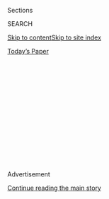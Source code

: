 <div id="app">

<div>

<div>

<div>

<div class="NYTAppHideMasthead css-1q2w90k e1suatyy0">

<div class="section css-ui9rw0 e1suatyy2">

<div class="css-eph4ug er09x8g0">

<div class="css-6n7j50">

</div>

<span class="css-1dv1kvn">Sections</span>

<div class="css-10488qs">

<span class="css-1dv1kvn">SEARCH</span>

</div>

[Skip to content](#site-content)[Skip to site index](#site-index)

</div>

<div class="css-10698na e1huz5gh0">

</div>

</div>

<div id="masthead-bar-one" class="section hasLinks css-15hmgas e1csuq9d3">

<div class="css-uqyvli e1csuq9d0">

</div>

<div class="css-1uqjmks e1csuq9d1">

</div>

<div class="css-9e9ivx">

[](https://myaccount.nytimes.com/auth/login?response_type=cookie&client_id=vi)

</div>

<div class="css-1bvtpon e1csuq9d2">

[Today’s Paper](https://www.nytimes.com/section/todayspaper)

</div>

</div>

</div>

</div>

<div data-aria-hidden="false">

<div id="site-content" role="main">

<div>

<div class="css-1aor85t" style="opacity:0.000000001;z-index:-1;visibility:hidden">

<div class="css-1hqnpie">

<div class="css-epjblv">

<span class="css-17xtcya">[Opinion](/section/opinion)</span><span class="css-x15j1o">|</span><span class="css-fwqvlz">Federal
Agents Don’t Need Army Fatigues</span>

</div>

<div class="css-k008qs">

<div class="css-1iwv8en">

<span class="css-18z7m18"></span>

<div>

</div>

</div>

<span class="css-1n6z4y">https://nyti.ms/3fhzcpM</span>

<div class="css-1705lsu">

<div class="css-4xjgmj">

<div class="css-4skfbu" role="toolbar" data-aria-label="Social Media Share buttons, Save button, and Comments Panel with current comment count" data-testid="share-tools">

  - 
  - 
  - 
  - 
    
    <div class="css-6n7j50">
    
    </div>

  - 
  - 

</div>

</div>

</div>

</div>

</div>

</div>

<div id="NYT_TOP_BANNER_REGION" class="css-13pd83m">

</div>

<div id="top-wrapper" class="css-1sy8kpn">

<div id="top-slug" class="css-l9onyx">

Advertisement

</div>

[Continue reading the main story](#after-top)

<div class="ad top-wrapper" style="text-align:center;height:100%;display:block;min-height:250px">

<div id="top" class="place-ad" data-position="top" data-size-key="top">

</div>

</div>

<div id="after-top">

</div>

</div>

<div>

<div class="css-v5btjw etb61u70">

<div class="css-v05ibm etb61u71">

[Opinion](/section/opinion)

</div>

</div>

<div id="sponsor-wrapper" class="css-1hyfx7x">

<div id="sponsor-slug" class="css-19vbshk">

Supported by

</div>

[Continue reading the main story](#after-sponsor)

<div id="sponsor" class="ad sponsor-wrapper" style="text-align:center;height:100%;display:block">

</div>

<div id="after-sponsor">

</div>

</div>

<div class="css-186x18t">

</div>

<div class="css-1vkm6nb ehdk2mb0">

# Federal Agents Don’t Need Army Fatigues

</div>

If you’re an officer of the law, dress like one. Leave the soldiering to
soldiers.

<div class="css-18e8msd">

<div class="css-vp77d3 epjyd6m0">

<div class="css-1baulvz">

By [<span class="css-1baulvz last-byline" itemprop="name">The Editorial
Board</span>](https://www.nytimes.com/interactive/opinion/editorialboard.html)

<div class="css-8atqhb">

The editorial board is a group of opinion journalists whose views are
informed by expertise, research, debate and certain longstanding ****
[values](https://www.nytimes.com/interactive/2018/opinion/editorialboard.html).
It is separate from the newsroom.

</div>

</div>

</div>

  - July 31, 2020

  - 
    
    <div class="css-4xjgmj">
    
    <div class="css-d8bdto" role="toolbar" data-aria-label="Social Media Share buttons, Save button, and Comments Panel with current comment count" data-testid="share-tools">
    
      - 
      - 
      - 
      - 
        
        <div class="css-6n7j50">
        
        </div>
    
      - 
      - 
    
    </div>
    
    </div>

</div>

</div>

<div class="section meteredContent css-1r7ky0e" name="articleBody" itemprop="articleBody">

<div id="30fed_graphic" class="section interactive-content interactive-size-scoop css-1tqs9x0">

<div class="css-17ih8de interactive-body" data-sourceid="100000007267693">

<div class="military-wrapper">

<div class="person-wrapper">

<div id="g-1_boogaloo-box" class="ai2html">

<div id="g-1_boogaloo-Artboard_1" class="g-artboard" style="max-width: 300px;max-height: 565px" data-aspect-ratio="0.531" data-min-width="0">

<div style="padding: 0 0 188.3333% 0;">

</div>

![](data:image/gif;base64,R0lGODlhCgAKAIAAAB8fHwAAACH5BAEAAAAALAAAAAAKAAoAAAIIhI+py+0PYysAOw==)

<div id="g-ai0-1" class="g-Layer_1 g-aiAbs g-aiPointText" style="top:7.297%;margin-top:-7.2px;left:64.6383%;width:72px;">

Gas mask

</div>

<div id="g-ai0-2" class="g-Layer_1 g-aiAbs g-aiPointText" style="top:8.0049%;margin-top:-7.2px;left:12.1854%;width:86px;">

Headphones

</div>

<div id="g-ai0-3" class="g-Layer_1 g-aiAbs g-aiPointText" style="top:19.6863%;margin-top:-7.2px;left:69.0907%;width:51px;">

Radio

</div>

<div id="g-ai0-4" class="g-Layer_1 g-aiAbs g-aiPointText" style="top:22.5182%;margin-top:-7.2px;left:4.6647%;width:118px;">

Semiautomatic rifle

</div>

<div id="g-ai0-5" class="g-Layer_1 g-aiAbs g-aiPointText" style="top:25.881%;margin-top:-7.2px;left:59.5068%;width:130px;">

Holographic gunsight

</div>

<div id="g-ai0-6" class="g-Layer_1 g-aiAbs g-aiPointText" style="top:35.0846%;margin-top:-7.2px;left:5.2209%;width:102px;">

Spare 30-round

</div>

<div id="g-ai0-7" class="g-Layer_1 g-aiAbs g-aiPointText" style="top:35.158%;margin-top:-6.6px;left:32.4248%;width:25px;">

</div>

<div id="g-ai0-8" class="g-Layer_1 g-aiAbs g-aiPointText" style="top:37.3854%;margin-top:-7.2px;left:9.9717%;width:71px;">

magazine

</div>

<div id="g-ai0-9" class="g-Layer_1 g-aiAbs g-aiPointText" style="top:41.9872%;margin-top:-7.2px;left:76.8962%;width:71px;">

Flashlight

</div>

<div id="g-ai0-10" class="g-Layer_1 g-aiAbs g-aiPointText" style="top:51.3677%;margin-top:-7.2px;left:16.4619%;width:50px;">

Pistol

</div>

<div id="g-ai0-11" class="g-Layer_1 g-aiAbs g-aiPointText" style="top:89.7759%;margin-top:-8.2px;left:50.7526%;margin-left:-70.5px;width:141px;">

‘BOO<span class="g-cstyle0">G</span>A<span class="g-cstyle1">L</span>OO
BO<span class="g-cstyle2">Y’</span>

</div>

<div id="g-ai0-12" class="g-Layer_1 g-aiAbs g-aiPointText" style="top:92.6801%;margin-top:-6.6px;left:78.9688%;width:25px;">

</div>

<div id="g-ai0-13" class="g-Layer_1 g-aiAbs g-aiPointText" style="top:92.964%;margin-top:-8.2px;left:50.7848%;margin-left:-112px;width:224px;">

Anti-government group—often seen

</div>

<div id="g-ai0-14" class="g-Layer_1 g-aiAbs g-aiPointText" style="top:94.981%;margin-top:-6.6px;left:74.2318%;width:25px;">

</div>

<div id="g-ai0-15" class="g-Layer_1 g-aiAbs g-aiPointText" style="top:95.619%;margin-top:-8.2px;left:50.7048%;margin-left:-85px;width:170px;">

wearing Aloha shirts—at a

</div>

<div id="g-ai0-16" class="g-Layer_1 g-aiAbs g-aiPointText" style="top:98.4508%;margin-top:-8.2px;left:50.6875%;margin-left:-104.5px;width:209px;">

demonstration in New Hampshire.

</div>

</div>

</div>

</div>

<div class="person-wrapper">

<div id="g-2_militia-box" class="ai2html">

<div id="g-2_militia-Artboard_1_copy" class="g-artboard" style="max-width: 300px;max-height: 565px" data-aspect-ratio="0.531" data-min-width="0">

<div style="padding: 0 0 188.3333% 0;">

</div>

![](data:image/gif;base64,R0lGODlhCgAKAIAAAB8fHwAAACH5BAEAAAAALAAAAAAKAAoAAAIIhI+py+0PYysAOw==)

<div id="g-ai0-1" class="g-Layer_1 g-aiAbs g-aiPointText" style="top:6.8394%;margin-top:-6.6px;left:93.2673%;width:25px;">

</div>

<div id="g-ai0-2" class="g-Layer_1 g-aiAbs g-aiPointText" style="top:13.6686%;margin-top:-7.2px;left:58.1686%;width:127px;">

Special Forces-style

</div>

<div id="g-ai0-3" class="g-Layer_1 g-aiAbs g-aiPointText" style="top:15.9695%;margin-top:-7.2px;left:68.1204%;width:57px;">

helmet

</div>

<div id="g-ai0-4" class="g-Layer_1 g-aiAbs g-aiPointText" style="top:32.9607%;margin-top:-7.2px;left:65.3499%;width:102px;">

Spare 30-round

</div>

<div id="g-ai0-5" class="g-Layer_1 g-aiAbs g-aiPointText" style="top:33.0341%;margin-top:-6.6px;left:88.8838%;width:25px;">

</div>

<div id="g-ai0-6" class="g-Layer_1 g-aiAbs g-aiPointText" style="top:35.2616%;margin-top:-7.2px;left:69.2816%;width:76px;">

magazines

</div>

<div id="g-ai0-7" class="g-Layer_1 g-aiAbs g-aiPointText" style="top:38.6244%;margin-top:-7.2px;left:12.0059%;width:51px;">

Radio

</div>

<div id="g-ai0-8" class="g-Layer_1 g-aiAbs g-aiPointText" style="top:49.4208%;margin-top:-7.2px;left:67.9408%;width:97px;">

Tactical gloves

</div>

<div id="g-ai0-9" class="g-Layer_1 g-aiAbs g-aiPointText" style="top:54.3766%;margin-top:-7.2px;left:57.5342%;width:118px;">

Semiautomatic rifle

</div>

<div id="g-ai0-10" class="g-Layer_1 g-aiAbs g-aiPointText" style="top:54.5536%;margin-top:-7.2px;left:12.4453%;width:50px;">

Pistol

</div>

<div id="g-ai0-11" class="g-Layer_1 g-aiAbs g-aiPointText" style="top:61.6332%;margin-top:-7.2px;left:23.7943%;width:71px;">

Flashlight

</div>

<div id="g-ai0-12" class="g-Layer_1 g-aiAbs g-aiPointText" style="top:89.7759%;margin-top:-8.2px;left:50.6738%;margin-left:-75.5px;width:151px;">

‘MILITI<span class="g-cstyle0">A</span><span class="g-cstyle1">’</span>
MEMBE<span class="g-cstyle2">R</span>

</div>

<div id="g-ai0-13" class="g-Layer_1 g-aiAbs g-aiPointText" style="top:92.4331%;margin-top:-8.2px;left:50.7087%;margin-left:-12.5px;width:25px;">

</div>

<div id="g-ai0-14" class="g-Layer_1 g-aiAbs g-aiPointText" style="top:92.964%;margin-top:-8.2px;left:50.707%;margin-left:-99px;width:198px;">

Self-described “militia” member

</div>

<div id="g-ai0-15" class="g-Layer_1 g-aiAbs g-aiPointText" style="top:94.734%;margin-top:-8.2px;left:50.7087%;margin-left:-12.5px;width:25px;">

</div>

<div id="g-ai0-16" class="g-Layer_1 g-aiAbs g-aiPointText" style="top:95.7959%;margin-top:-8.2px;left:50.7204%;margin-left:-86px;width:172px;">

during a Black Lives Matter

</div>

<div id="g-ai0-17" class="g-Layer_1 g-aiAbs g-aiPointText" style="top:98.4508%;margin-top:-8.2px;left:50.6426%;margin-left:-78.5px;width:157px;">

protest in Oakdale, Calif.

</div>

</div>

</div>

</div>

<div class="person-wrapper">

<div id="g-3_fed-box" class="ai2html">

<div id="g-3_fed-Artboard_1_copy_2" class="g-artboard" style="max-width: 300px;max-height: 565px" data-aspect-ratio="0.531" data-min-width="0">

<div style="padding: 0 0 188.3333% 0;">

</div>

![](data:image/gif;base64,R0lGODlhCgAKAIAAAB8fHwAAACH5BAEAAAAALAAAAAAKAAoAAAIIhI+py+0PYysAOw==)

<div id="g-ai0-1" class="g-Layer_1 g-aiAbs g-aiPointText" style="top:4.6421%;margin-top:-7.2px;left:61.5326%;width:127px;">

Special Forces-style

</div>

<div id="g-ai0-2" class="g-Layer_1 g-aiAbs g-aiPointText" style="top:6.943%;margin-top:-7.2px;left:71.4847%;width:57px;">

helmet

</div>

<div id="g-ai0-3" class="g-Layer_1 g-aiAbs g-aiPointText" style="top:12.0757%;margin-top:-7.2px;left:63.528%;width:72px;">

Gas mask

</div>

<div id="g-ai0-4" class="g-Layer_1 g-aiAbs g-aiPointText" style="top:17.3854%;margin-top:-7.2px;left:6.6178%;width:102px;">

Spare 30-round

</div>

<div id="g-ai0-5" class="g-Layer_1 g-aiAbs g-aiPointText" style="top:17.4589%;margin-top:-6.6px;left:28.8177%;width:25px;">

</div>

<div id="g-ai0-6" class="g-Layer_1 g-aiAbs g-aiPointText" style="top:19.6863%;margin-top:-7.2px;left:10.5495%;width:76px;">

magazines

</div>

<div id="g-ai0-7" class="g-Layer_1 g-aiAbs g-aiPointText" style="top:22.8722%;margin-top:-7.2px;left:69.6156%;width:51px;">

Radio

</div>

<div id="g-ai0-8" class="g-Layer_1 g-aiAbs g-aiPointText" style="top:31.5447%;margin-top:-7.2px;left:52.234%;width:130px;">

Holographic gunsight

</div>

<div id="g-ai0-9" class="g-Layer_1 g-aiAbs g-aiPointText" style="top:38.9784%;margin-top:-7.2px;left:5.6416%;width:97px;">

Tactical gloves

</div>

<div id="g-ai0-10" class="g-Layer_1 g-aiAbs g-aiPointText" style="top:47.0164%;margin-top:-6.6px;left:85.1536%;width:25px;">

</div>

<div id="g-ai0-11" class="g-Layer_1 g-aiAbs g-aiPointText" style="top:47.297%;margin-top:-7.2px;left:71.4688%;width:84px;">

Aiming laser

</div>

<div id="g-ai0-12" class="g-Layer_1 g-aiAbs g-aiPointText" style="top:50.1288%;margin-top:-7.2px;left:10.6615%;width:107px;">

Military-style rifle

</div>

<div id="g-ai0-13" class="g-Layer_1 g-aiAbs g-aiPointText" style="top:55.6155%;margin-top:-7.2px;left:77.376%;width:71px;">

Flashlight

</div>

<div id="g-ai0-14" class="g-Layer_1 g-aiAbs g-aiPointText" style="top:89.7759%;margin-top:-8.2px;left:50.863%;margin-left:-67.5px;width:135px;">

FEDERAL<span class="g-cstyle0">
</span><span class="g-cstyle1">A</span>GEN<span class="g-cstyle2">T</span>

</div>

<div id="g-ai0-15" class="g-Layer_1 g-aiAbs g-aiPointText" style="top:92.9641%;margin-top:-8.2px;left:50.7721%;margin-left:-80.5px;width:161px;">

Unmarked federal agent

</div>

<div id="g-ai0-16" class="g-Layer_1 g-aiAbs g-aiPointText" style="top:92.9641%;margin-top:-8.2px;left:50.7731%;margin-left:-12.5px;width:25px;">

</div>

<div id="g-ai0-17" class="g-Layer_1 g-aiAbs g-aiPointText" style="top:95.7959%;margin-top:-8.2px;left:50.7803%;margin-left:-56px;width:112px;">

in Portland, Ore.

</div>

</div>

</div>

</div>

<div class="person-wrapper">

<div id="g-4_lockdown-box" class="ai2html">

<div id="g-4_lockdown-Artboard_1_copy_3" class="g-artboard" style="max-width: 300px;max-height: 565px" data-aspect-ratio="0.531" data-min-width="0">

<div style="padding: 0 0 188.3333% 0;">

</div>

![](data:image/gif;base64,R0lGODlhCgAKAIAAAB8fHwAAACH5BAEAAAAALAAAAAAKAAoAAAIIhI+py+0PYysAOw==)

<div id="g-ai0-1" class="g-Layer_1 g-aiAbs g-aiPointText" style="top:17.2085%;margin-top:-7.2px;left:67.9661%;width:51px;">

Radio

</div>

<div id="g-ai0-2" class="g-Layer_1 g-aiAbs g-aiPointText" style="top:27.12%;margin-top:-7.2px;left:11.2334%;width:118px;">

Semiautomatic rifle

</div>

<div id="g-ai0-3" class="g-Layer_1 g-aiAbs g-aiPointText" style="top:47.8279%;margin-top:-7.2px;left:61.9515%;width:102px;">

Spare 30-round

</div>

<div id="g-ai0-4" class="g-Layer_1 g-aiAbs g-aiPointText" style="top:47.9014%;margin-top:-6.6px;left:85.1536%;width:25px;">

</div>

<div id="g-ai0-5" class="g-Layer_1 g-aiAbs g-aiPointText" style="top:50.1288%;margin-top:-7.2px;left:65.8838%;width:76px;">

magazines

</div>

<div id="g-ai0-6" class="g-Layer_1 g-aiAbs g-aiPointText" style="top:89.5989%;margin-top:-8.2px;left:49.515%;margin-left:-114.5px;width:229px;">

anti-lockdown protester

</div>

<div id="g-ai0-7" class="g-Layer_1 g-aiAbs g-aiPointText" style="top:92.8756%;margin-top:-8.7px;left:27.3955%;width:144px;">

Americans opposed to

</div>

<div id="g-ai0-8" class="g-Layer_1 g-aiAbs g-aiPointText" style="top:93.0526%;margin-top:-8.7px;left:61.4619%;width:25px;">

</div>

<div id="g-ai0-9" class="g-Layer_1 g-aiAbs g-aiPointText" style="top:95.5305%;margin-top:-8.7px;left:72.3818%;width:25px;">

</div>

<div id="g-ai0-10" class="g-Layer_1 g-aiAbs g-aiPointText" style="top:95.7074%;margin-top:-8.7px;left:16.4837%;width:223px;">

government public health measures,

</div>

<div id="g-ai0-11" class="g-Layer_1 g-aiAbs g-aiPointText" style="top:98.5393%;margin-top:-8.7px;left:30.5947%;width:122px;">

seen here in Ohio.

</div>

</div>

</div>

</div>

</div>

</div>

Illustration by The New York Times. Photographs from left: Michael
Dwyer/Associated Press; Andy Alfaro/McClatchy; John Rudoff/Sipa, via
Associated Press; Josh Edelson/Agence France-Presse — Getty Images.

</div>

<div class="css-1fanzo5 StoryBodyCompanionColumn">

<div class="css-53u6y8">

Masked men, clad indistinguishably from soldiers, [yanking civilians off
the
street](https://www.nytimes.com/2020/07/17/us/politics/federal-agents-portland-arrests.html)
in the dead of night and throwing them into unmarked cars is the modus
operandi of totalitarian regimes — or the stuff of dystopian fiction.

But that’s now the reality in America. In recent weeks, the Department
of Homeland Security has sent hundreds of federal agents into Portland,
Ore., to quell protests over racism and police violence.

The Justice Department and the Oregon governor [appear to have
negotiated](https://www.nytimes.com/2020/07/29/us/protests-portland-federal-withdrawal.html?action=click&module=Top%20Stories&pgtype=Homepage)
a withdrawal of those agents. But Bill Barr, the attorney general, told
Congress this week that federal agents would be [headed to other
cities](https://www.nytimes.com/reuters/2020/07/29/us/politics/29reuters-global-race-protests.html),
including Cleveland, Milwaukee and Detroit. On Monday, the mayors of
Chicago, Seattle, Portland, Albuquerque, Washington and Kansas City,
Mo., [sent a
letter](https://www.npr.org/sections/live-updates-protests-for-racial-justice/2020/07/27/895904023/mayors-demand-congress-block-trump-from-deploying-federal-agents-to-cities)
to Congress asking for legislation to stop the Trump administration from
deploying federal agents to cities without their consent. Federal agents
should assist local jurisdictions, if they ask. But, at least in the
case of Portland, the conduct of federal officers clearly made a bad
situation worse.

Many of those federal agents aren’t easily recognizable as law
enforcement officials, nor do they act like them. Even the [military is
concerned](https://www.washingtonpost.com/national-security/2020/07/22/cbp-military-camouflage-uniforms/)
about the public confusion sown into society when heavily armed federal
agents dress like soldiers. All the more reason that the federal agents
on the streets of American cities be required to wear uniforms that
clearly identify themselves and their civilian agency.

</div>

</div>

<div class="css-1fanzo5 StoryBodyCompanionColumn">

<div class="css-53u6y8">

Complicating matters even more for the average American are the other
masked and armed men who have also appeared at public demonstrations in
the United States over the past few months — lockdown protesters,
anti-government activists, white supremacists, self-declared “militias.”
To the unschooled eye, they look remarkably similar, both in the flesh
and in the millions of images flitting around the globe at the speed of
social media.

Camouflage uniforms are intended to conceal a person’s presence and
intentions from an enemy, or hunters from their quarry. But in our
masked and militarized moment, the righteous should make every effort to
publicly stand out from the wicked. The [only
reason](https://taskandpurpose.com/pentagon-run-down/police-military-uniforms-undermines-democracy)
to wear camouflage in an urban setting — be it federal agents or
self-declared militia members — is intimidation.

If officers were easily identifiable, it would be harder for them to get
away with thrashing [unarmed Americans with
nightsticks](https://taskandpurpose.com/news/navy-veteran-christopher-david-interview-portland),
[shattering their
bones](https://www.washingtonpost.com/nation/2020/07/20/christopher-david-portland-protest-video/)
as the camera phones roll.

A new bill, introduced by Representatives Alexandria Ocasio-Cortez of
New York and Eleanor Holmes Norton of Washington, D.C., [would
require](https://ocasio-cortez.house.gov/sites/ocasio-cortez.house.gov/files/documents/OCASNY_076_xml.pdf)
on-duty federal and local law enforcement officers to identify
themselves at all times, by name, agency and badge number. That’s a good
start, but is also insufficient.

</div>

</div>

<div class="css-1fanzo5 StoryBodyCompanionColumn">

<div class="css-53u6y8">

Discarding the woodland camouflage, military-style weaponry and violent
tactics while on urban policing duty in Ohio, Illinois and Wisconsin
would send an even clearer signal that federal agents intend to protect
the peace, not wage a war.

</div>

</div>

<div>

</div>

<div class="css-1fanzo5 StoryBodyCompanionColumn">

<div class="css-53u6y8">

*The Times is committed to publishing* [*a diversity of
letters*](https://www.nytimes.com/2019/01/31/opinion/letters/letters-to-editor-new-york-times-women.html)
*to the editor. We’d like to hear what you think about this or any of
our articles. Here are some*
[*tips*](https://help.nytimes.com/hc/en-us/articles/115014925288-How-to-submit-a-letter-to-the-editor)*.
And here’s our email:*
[*letters@nytimes.com*](mailto:letters@nytimes.com)*.*

*Follow The New York Times Opinion section on*
[*Facebook*](https://www.facebook.com/nytopinion)*,* [*Twitter
(@NYTopinion)*](http://twitter.com/NYTOpinion) *and*
[*Instagram*](https://www.instagram.com/nytopinion/)*.*

</div>

</div>

</div>

<div>

</div>

<div>

</div>

<div>

</div>

<div>

<div id="bottom-wrapper" class="css-1ede5it">

<div id="bottom-slug" class="css-l9onyx">

Advertisement

</div>

[Continue reading the main story](#after-bottom)

<div id="bottom" class="ad bottom-wrapper" style="text-align:center;height:100%;display:block;min-height:90px">

</div>

<div id="after-bottom">

</div>

</div>

</div>

</div>

</div>

## Site Index

<div>

</div>

## Site Information Navigation

  - [© <span>2020</span> <span>The New York Times
    Company</span>](https://help.nytimes.com/hc/en-us/articles/115014792127-Copyright-notice)

<!-- end list -->

  - [NYTCo](https://www.nytco.com/)
  - [Contact
    Us](https://help.nytimes.com/hc/en-us/articles/115015385887-Contact-Us)
  - [Work with us](https://www.nytco.com/careers/)
  - [Advertise](https://nytmediakit.com/)
  - [T Brand Studio](http://www.tbrandstudio.com/)
  - [Your Ad
    Choices](https://www.nytimes.com/privacy/cookie-policy#how-do-i-manage-trackers)
  - [Privacy](https://www.nytimes.com/privacy)
  - [Terms of
    Service](https://help.nytimes.com/hc/en-us/articles/115014893428-Terms-of-service)
  - [Terms of
    Sale](https://help.nytimes.com/hc/en-us/articles/115014893968-Terms-of-sale)
  - [Site Map](https://spiderbites.nytimes.com)
  - [Help](https://help.nytimes.com/hc/en-us)
  - [Subscriptions](https://www.nytimes.com/subscription?campaignId=37WXW)

</div>

</div>

</div>

</div>
